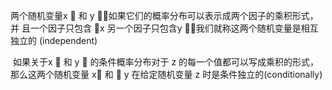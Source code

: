 两个随机变量x 􏰀 和 y 􏰥，如果它们的概率分布可以表示成两个因子的乘积形式，并 且一个因子只包含 􏰀x 另一个因子只包含y 􏰥，我们就称这两个随机变量是相互独立的
(independent)

​	如果关于x 􏰀 和 y 􏰥 的条件概率分布对于 z 的每一个值都可以写成乘积的形式， 那么这两个随机变量 x􏰀 和 􏰥 y 在给定随机变量 z 时是条件独立的(conditionally)
